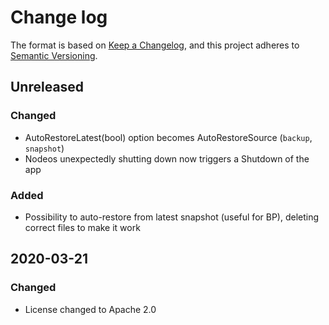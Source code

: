 # Change log

The format is based on [Keep a Changelog](https://keepachangelog.com/en/1.0.0/),
and this project adheres to [Semantic Versioning](https://semver.org/spec/v2.0.0.html).

## Unreleased

### Changed
* AutoRestoreLatest(bool) option becomes AutoRestoreSource (`backup`, `snapshot`)
* Nodeos unexpectedly shutting down now triggers a Shutdown of the app

### Added
* Possibility to auto-restore from latest snapshot (useful for BP), deleting correct files to make it work

## 2020-03-21

### Changed

* License changed to Apache 2.0
